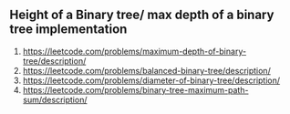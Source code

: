 ## Height of a Binary tree/ max depth of a binary tree implementation

1. https://leetcode.com/problems/maximum-depth-of-binary-tree/description/
2. https://leetcode.com/problems/balanced-binary-tree/description/
3. https://leetcode.com/problems/diameter-of-binary-tree/description/
4. https://leetcode.com/problems/binary-tree-maximum-path-sum/description/
